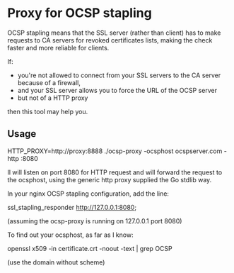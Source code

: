 Proxy for OCSP stapling
=======================

OCSP stapling means that the SSL server (rather than client) has to make requests to CA servers
for revoked certificates lists, making the check faster and more reliable for clients.

If:
* you're not allowed to connect from your SSL servers to the CA server because of a firewall,
* and your SSL server allows you to force the URL of the OCSP server
* but not of a HTTP proxy

then this tool may help you.

Usage
-----

   HTTP_PROXY=http://proxy:8888 ./ocsp-proxy -ocsphost ocspserver.com -http :8080

Il will listen on port 8080 for HTTP request and will forward the request to the ocsphost,
using the generic http proxy supplied the Go stdlib way.

In your nginx OCSP stapling configuration, add the line:

   ssl_stapling_responder http://127.0.0.1:8080;

(assuming the ocsp-proxy is running on 127.0.0.1 port 8080)

To find out your ocsphost, as far as I know:

   openssl x509 -in certificate.crt -noout -text | grep OCSP

(use the domain without scheme)
